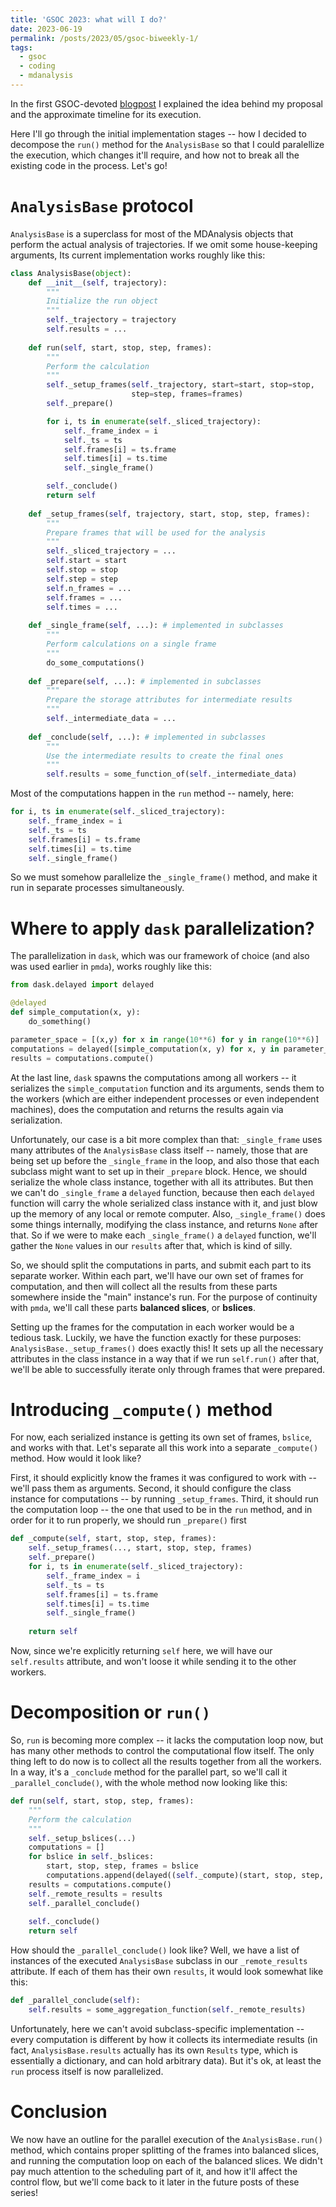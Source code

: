```yaml
---
title: 'GSOC 2023: what will I do?'
date: 2023-06-19
permalink: /posts/2023/05/gsoc-biweekly-1/
tags:
  - gsoc
  - coding
  - mdanalysis
---
```


In the first GSOC-devoted [blogpost](https://marinegor.github.io/posts/2023/05/gsoc-proposal/) I explained the idea behind my proposal and the approximate timeline for its execution.

Here I'll go through the initial implementation stages -- how I decided to decompose the `run()` method for the `AnalysisBase` so that I could paralellize the execution, which changes it'll require, and how not to break all the existing code in the process. Let's go!

# `AnalysisBase` protocol

`AnalysisBase` is a superclass for most of the MDAnalysis objects that perform the actual analysis of trajectories. If we omit some house-keeping arguments, Its current implementation works roughly like this:

```python
class AnalysisBase(object):
	def __init__(self, trajectory):
		"""
		Initialize the run object
		"""
		self._trajectory = trajectory
		self.results = ...
	
	def run(self, start, stop, step, frames):
		"""
		Perform the calculation
		"""
		self._setup_frames(self._trajectory, start=start, stop=stop,
						   step=step, frames=frames)
		self._prepare()

		for i, ts in enumerate(self._sliced_trajectory):
			self._frame_index = i
			self._ts = ts
			self.frames[i] = ts.frame
			self.times[i] = ts.time
			self._single_frame()

		self._conclude()
		return self
	
	def _setup_frames(self, trajectory, start, stop, step, frames):
		"""
		Prepare frames that will be used for the analysis
		"""
		self._sliced_trajectory = ...
		self.start = start
		self.stop = stop
		self.step = step
		self.n_frames = ...
		self.frames = ...
		self.times = ...
	
	def _single_frame(self, ...): # implemented in subclasses
		"""
		Perform calculations on a single frame
		"""
		do_some_computations()
	
	def _prepare(self, ...): # implemented in subclasses
		"""
		Prepare the storage attributes for intermediate results
		"""
		self._intermediate_data = ...
	
	def _conclude(self, ...): # implemented in subclasses
		"""
		Use the intermediate results to create the final ones
		"""
		self.results = some_function_of(self._intermediate_data)
```

Most of the computations happen in the `run` method -- namely, here:

```python
for i, ts in enumerate(self._sliced_trajectory):
	self._frame_index = i
	self._ts = ts
	self.frames[i] = ts.frame
	self.times[i] = ts.time
	self._single_frame()
```

So we must somehow parallelize the `_single_frame()` method, and make it run in separate processes simultaneously.

# Where to apply `dask` parallelization?
The parallelization in `dask`, which was our framework of choice (and also was used earlier in `pmda`), works roughly like this:
```python
from dask.delayed import delayed

@delayed
def simple_computation(x, y):
	do_something()

parameter_space = [(x,y) for x in range(10**6) for y in range(10**6)]
computations = delayed([simple_computation(x, y) for x, y in parameter_space])
results = computations.compute()
```
At the last line, `dask` spawns the computations among all workers -- it serializes the `simple_computation` function and its arguments, sends them to the workers (which are either independent processes or even independent machines), does the computation and returns the results again via serialization.

Unfortunately, our case is a bit more complex than that: `_single_frame` uses many attributes of the `AnalysisBase` class itself -- namely, those that are being set up before the `_single_frame` in the loop, and also those that each subclass might want to set up in their `_prepare` block. Hence, we should serialize the whole class instance, together with all its attributes. But then we can't do `_single_frame` a `delayed` function, because then each `delayed` function will carry the whole serialized class instance with it, and just blow up the memory of any local or remote computer.
Also, `_single_frame()` does some things internally, modifying the class instance, and returns `None` after that. So if we were to make each `_single_frame()` a `delayed` function, we'll gather the `None` values in our `results` after that, which is kind of silly.

So, we should split the computations in parts, and submit each part to its separate worker. Within each part, we'll have our own set of frames for computation, and then will collect all the results from these parts somewhere inside the "main" instance's run. For the purpose of continuity with `pmda`, we'll call these parts **balanced slices**, or **bslices**.

Setting up the frames for the computation in each worker would be a tedious task. Luckily, we have the function exactly for these purposes: `AnalysisBase._setup_frames()` does exactly this! It sets up all the necessary attributes in the class instance in a way that if we run `self.run()` after that, we'll be able to successfully iterate only through frames that were prepared.

# Introducing `_compute()` method
For now, each serialized instance is getting its own set of frames, `bslice`, and works with that. Let's separate all this work into a separate `_compute()` method. How would it look like? 

First, it should explicitly know the frames it was configured to work with -- we'll pass them as arguments. Second, it should configure the class instance for computations -- by running `_setup_frames`. Third, it should run the computation loop -- the one that used to be in the `run` method, and in order for it to run properly, we should run `_prepare()` first
```python
def _compute(self, start, stop, step, frames):
	self._setup_frames(..., start, stop, step, frames)
	self._prepare()
	for i, ts in enumerate(self._sliced_trajectory):
		self._frame_index = i
		self._ts = ts
		self.frames[i] = ts.frame
		self.times[i] = ts.time
		self._single_frame()
	
	return self	
```
Now, since we're explicitly returning `self` here, we will have our `self.results` attribute, and won't loose it while sending it to the other workers.

# Decomposition or `run()`

So, `run` is becoming more complex -- it lacks the computation loop now, but has many other methods to control the computational flow itself. 
The only thing left to do now is to collect all the results together from all the workers. In a way, it's a `_conclude` method for the parallel part, so we'll call it `_parallel_conclude()`, with the whole method now looking like this:

```python
def run(self, start, stop, step, frames):
	"""
	Perform the calculation
	"""
	self._setup_bslices(...)
	computations = []
	for bslice in self._bslices:
		start, stop, step, frames = bslice
		computations.append(delayed((self._compute)(start, stop, step, frames)))
	results = computations.compute()
	self._remote_results = results
	self._parallel_conclude()
	
	self._conclude()
	return self
```

How should the `_parallel_conclude()` look like? Well, we have a list of instances of the executed `AnalysisBase` subclass in our `_remote_results` attribute. If each of them has their own `results`, it would look somewhat like this:

```python
def _parallel_conclude(self):
	self.results = some_aggregation_function(self._remote_results)
```

Unfortunately, here we can't avoid subclass-specific implementation -- every computation is different by how it collects its intermediate results (in fact, `AnalysisBase.results` actually has its own `Results` type, which is essentially a dictionary, and can hold arbitrary data). But it's ok, at least the `run` process itself is now parallelized.

# Conclusion
We now have an outline for the parallel execution of the `AnalysisBase.run()` method, which contains proper splitting of the frames into balanced slices, and running the computation loop on each of the balanced slices. We didn't pay much attention to the scheduling part of it, and how it'll affect the control flow, but we'll come back to it later in the future posts of these series!